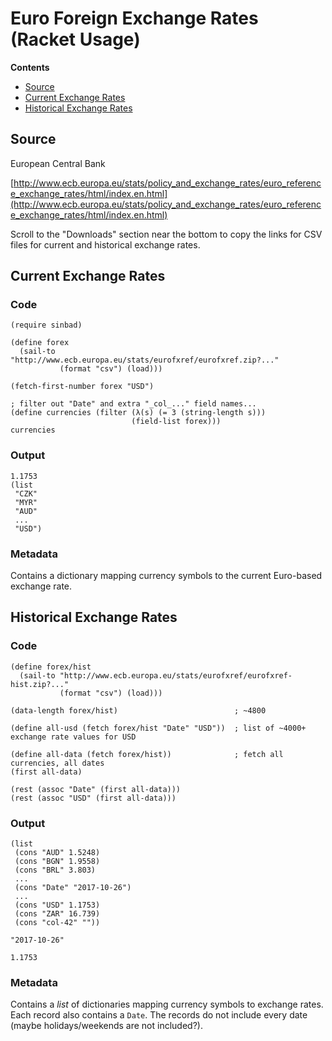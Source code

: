 # Euro Foreign Exchange Rates (Racket Usage)

**Contents**
- [Source](#source)
- [Current Exchange Rates](#current-exchange-rates)
- [Historical Exchange Rates](#historical-exchange-rates)


## Source

European Central Bank

[http://www.ecb.europa.eu/stats/policy_and_exchange_rates/euro_reference_exchange_rates/html/index.en.html](http://www.ecb.europa.eu/stats/policy_and_exchange_rates/euro_reference_exchange_rates/html/index.en.html)

Scroll to the "Downloads" section near the bottom to copy the links for CSV files for current and historical exchange rates.



## Current Exchange Rates

### Code

````
(require sinbad)

(define forex
  (sail-to "http://www.ecb.europa.eu/stats/eurofxref/eurofxref.zip?..."
           (format "csv") (load)))

(fetch-first-number forex "USD")

; filter out "Date" and extra "_col_..." field names...
(define currencies (filter (λ(s) (= 3 (string-length s)))
                           (field-list forex))) 
currencies
````

### Output

````
1.1753
(list
 "CZK"
 "MYR"
 "AUD"
 ...
 "USD")
````

### Metadata

Contains a dictionary mapping currency symbols to the current Euro-based exchange rate.

## Historical Exchange Rates

### Code

````
(define forex/hist
  (sail-to "http://www.ecb.europa.eu/stats/eurofxref/eurofxref-hist.zip?..."
           (format "csv") (load)))

(data-length forex/hist)                          ; ~4800 

(define all-usd (fetch forex/hist "Date" "USD"))  ; list of ~4000+ exchange rate values for USD

(define all-data (fetch forex/hist))              ; fetch all currencies, all dates
(first all-data)

(rest (assoc "Date" (first all-data)))
(rest (assoc "USD" (first all-data)))
````

### Output

````
(list
 (cons "AUD" 1.5248)
 (cons "BGN" 1.9558)
 (cons "BRL" 3.803)
 ...
 (cons "Date" "2017-10-26")
 ...
 (cons "USD" 1.1753)
 (cons "ZAR" 16.739)
 (cons "col-42" ""))
 
"2017-10-26"

1.1753
````


### Metadata

Contains a *list* of dictionaries mapping currency symbols to exchange rates. Each record also contains a `Date`. The records do not include every date (maybe holidays/weekends are not included?).
